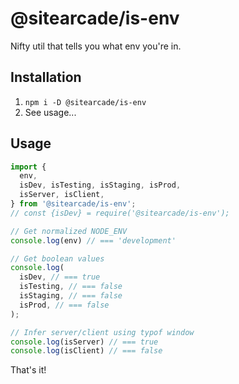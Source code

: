 # @sitearcade/is-env

Nifty util that tells you what env you're in.

## Installation

1. `npm i -D @sitearcade/is-env`
2. See usage...

## Usage

```js
import {
  env,
  isDev, isTesting, isStaging, isProd,
  isServer, isClient,
} from '@sitearcade/is-env';
// const {isDev} = require('@sitearcade/is-env');

// Get normalized NODE_ENV
console.log(env) // === 'development'

// Get boolean values
console.log(
  isDev, // === true
  isTesting, // === false
  isStaging, // === false
  isProd, // === false
);

// Infer server/client using typof window
console.log(isServer) // === true
console.log(isClient) // === false
```

That's it!
